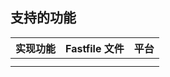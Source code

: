 ## 支持的功能



| 实现功能 | Fastfile 文件           | 平台 |
| -------- | ----------------------- | ---- |
|          |                         |      |
|          |                         |      |

